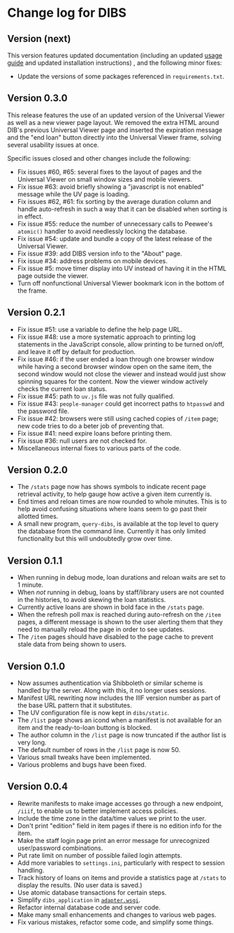 #  Change log for DIBS

## Version (next)

This version features updated documentation (including an updated [usage guide](https://caltechlibrary.github.io/dibs/) and updated installation instructions) , and the following minor fixes:

* Update the versions of some packages referenced in `requirements.txt`.


## Version 0.3.0

This release features the use of an updated version of the Universal Viewer as well as a new viewer page layout.  We removed the extra HTML around DIB's previous Universal Viewer page and inserted the expiration message and the "end loan" button directly into the Universal Viewer frame, solving several usability issues at once.

Specific issues closed and other changes include the following:
* Fix issues #60, #65: several fixes to the layout of pages and the Universal Viewer on small window sizes and mobile viewers.
* Fix issue #63: avoid briefly showing a "javascript is not enabled" message while the UV page is loading.
* Fix issues #62, #61: fix sorting by the average duration column and handle auto-refresh in such a way that it can be disabled when sorting is in effect.
* Fix issue #55: reduce the number of unnecessary calls to Peewee's `atomic()` handler to avoid needlessly locking the database.
* Fix issue #54: update and bundle a copy of the latest release of the Universal Viewer.
* Fix issue #39: add DIBS version info to the "About" page.
* Fix issue #34: address problems on mobile devices.
* Fix issue #5: move timer display into UV instead of having it in the HTML page outside the viewer.
* Turn off nonfunctional Universal Viewer bookmark icon in the bottom of the frame.


## Version 0.2.1

* Fix issue #51: use a variable to define the help page URL.
* Fix issue #48: use a more systematic approach to printing log statements in the JavaScript console, allow printing to be turned on/off, and leave it off by default for production.
* Fix issue #46: if the user ended a loan through one browser window while having a second browser window open on the same item, the second window would not close the viewer and instead would just show spinning squares for the content.  Now the viewer window actively checks the current loan status.
* Fix issue #45: path to `uv.js` file was not fully qualified.
* Fix issue #43: `people-manager` could get incorrect paths to `htpasswd` and the password file.
* Fix issue #42: browsers were still using cached copies of `/item` page; new code tries to do a beter job of preventing that.
* Fix issue #41: need expire loans before printing them.
* Fix issue #36: null users are not checked for.
* Miscellaneous internal fixes to various parts of the code.


## Version 0.2.0

* The `/stats` page now has shows symbols to indicate recent page retrieval activity, to help gauge how active a given item currently is.
* End times and reloan times are now rounded to whole minutes. This is to help avoid confusing situations where loans seem to go past their allotted times.
* A small new program, `query-dibs`, is available at the top level to query the database from the command line. Currently it has only limited functionality but this will undoubtedly grow over time.


## Version 0.1.1

* When running in debug mode, loan durations and reloan waits are set to 1 minute.
* When _not_ running in debug, loans by staff/library users are not counted in the histories, to avoid skewing the loan statistics.
* Currently active loans are shown in bold face in the `/stats` page.
* When the refresh poll max is reached during auto-refresh on the `/item` pages, a different message is shown to the user alerting them that they need to manually reload the page in order to see updates.
* The `/item` pages should have disabled to the page cache to prevent stale data from being shown to users.


## Version 0.1.0

* Now assumes authentication via Shibboleth or similar scheme is handled by the server. Along with this, it no longer uses sessions.
* Manifest URL rewriting now includes the IIIF version number as part of the base URL pattern that it substitutes. 
* The UV configuration file is now kept in `dibs/static`.
* The `/list` page shows an icond when a manifest is not available for an item and the ready-to-loan buttong is blocked.
* The author column in the `/list` page is now truncated if the author list is very long.
* The default number of rows in the `/list` page is now 50.
* Various small tweaks have been implemented.
* Various problems and bugs have been fixed.


## Version 0.0.4

* Rewrite manifests to make image accesses go through a new endpoint, `/iiif`, to enable us to better implement access policies.
* Include the time zone in the data/time values we print to the user.
* Don't print "edition" field in item pages if there is no edition info for the item.
* Make the staff login page print an error message for unrecognized user/password combinations.
* Put rate limit on number of possible failed login attempts.
* Add more variables to `settings.ini`, particularly with respect to session handling.
* Track history of loans on items and provide a statistics page at `/stats` to display the results. (No user data is saved.)
* Use atomic database transactions for certain steps.
* Simplify `dibs_application` in [`adapter.wsgi`](adapter.wsgi).
* Refactor internal database code and server code.
* Make many small enhancements and changes to various web pages.
* Fix various mistakes, refactor some code, and simplify some things.
